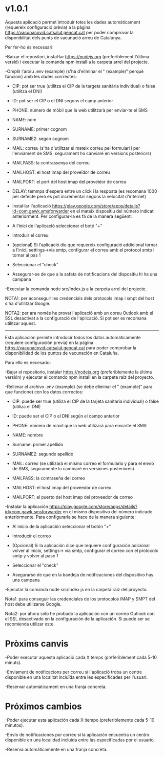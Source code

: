 # v1.0.1
Aquesta aplicació permet introduir totes les dades automàticament (requereix configuració prèvia) a la pàgina https://vacunacovid.catsalut.gencat.cat per poder comprovar la disponibilitat dels punts de vacunació arreu de Catalunya.

Per fer-ho és necessari:

-Baixar el repositori, instal·lar https://nodejs.org (preferiblement l'última versió) i executar la comanda npm install a la carpeta arrel del projecte.

-Omplir l'arxiu .env (example) (s'ha d'eliminar el " (example)" perquè funcioni) amb les dades corrrectes:

* CIP: pot ser true (utilitza el CIP de la targeta sanitària individual) o false (utilitza el DNI)

* ID: pot ser el CIP o el DNI segons el camp anterior

* PHONE: número de mòbil que la web utilitzarà per enviar-te el SMS

* NAME: nom

* SURNAME: primer cognom

* SURNAME2: segon cognom

* MAIL: correu (s'ha d'utilitzar el mateix correu pel formulari i per l'enviament de SMS, segurament ho canviaré en versions posteriors)

* MAILPASS: la contrassenya del correu

* MAILHOST: el host imap del proveïdor de correu

* MAILPORT: el port del host imap del proveïdor de correu

* DELAY: temmps d'espera entre un click i la resposta (es recomana 1000 per defecte però es pot incrementar segons la velocitat d'internet)

- Instal·lar l'aplicació https://play.google.com/store/apps/details?id=com.gawk.smsforwarder en el mateix dispositiu del número indicat anteriorment. Per configurar-la es fa de la manera següent:

* A l'inici de l'aplicació seleccionar el botó "+"

* Introduir el correu

* (opcional) Si l'aplicació diu que requereix configuració addicional tornar a l'inici, settings->via smtp, configurar el correu amb el protocol smtp i tornar al pas 1

* Seleccionar el "check"

* Assegurar-se de que a la safata de notificacions del dispositiu hi ha una campana

-Executar la comanda node src/index.js a la carpeta arrel del projecte.

NOTA1: per aconseguir les credencials dels protocols imap i smpt del host s'ha d'utilitzar Google.

NOTA2: per ara només he provat l'aplicació amb un coreu Outlook amb el SSL desactivat a la configuració de l'aplicació. Si pot ser es recomana utilitzar aquest.

----

Esta aplicación permite introducir todos los datos automáticamente (requiere configuración previa) en la página https://vacunacovid.catsalut.gencat.cat para poder comprobar la disponibilidad de los puntos de vacunación en Cataluña.

Para ello es necesario:

-Bajar el repositorio, instalar https://nodejs.org (preferiblemente la última versión) y ejecutar el comando npm install en la carpeta raíz del proyecto.

-Rellenar el archivo .env (example) (se debe eliminar el " (example)" para que funcione) con los datos correctos:

* CIP: puede ser true (utiliza el CIP de la tarjeta sanitaria individual) o false (utiliza el DNI)

* ID: puede ser el CIP o el DNI según el campo anterior

* PHONE: número de móvil que la web utilizará para enviarte el SMS

* NAME: nombre

* Surname: primer apellido

* SURNAME2: segundo apellido

* MAIL: correo (se utilizará el mismo correo el formulario y para el envío de SMS, seguramente lo cambiaré en versiones posteriores)

* MAILPASS: la contraseña del correo

* MAILHOST: el host imap del proveedor de correo

* MAILPORT: el puerto del host imap del proveedor de correo

-Instalar la aplicación https://play.google.com/store/apps/details?id=com.gawk.smsforwarder en el mismo dispositivo del número indicado anteriormente. Para configurarla se hace de la manera siguiente:

* Al inicio de la aplicación seleccionar el botón "+"

* Introducir el correo

* (Opcional) Si la aplicación dice que requiere configuración adicional volver al inicio, settings-> vía smtp, configurar el correo con el protocolo smtp y volver al paso 1

* Seleccionar el "check"

* Asegurarse de que en la bandeja de notificaciones del dispositivo hay una campana

-Ejecutar la comanda node src/index.js en la carpeta raíz del proyecto.

Nota1: para conseguir las credenciales de los protocolos IMAP y SMPT del host debe utilizarse Google.

Nota2: por ahora sólo he probado la aplicación con un correo Outlook con el SSL desactivado en la configuración de la aplicación. Si puede ser se recomienda utilizar este.

# Pròxims canvis

-Poder executar aquesta aplicació cada X temps (preferiblement cada 5-10 minuts).

-Enviament de notificacions per correu si l'aplicació troba un centre disponible en una localitat incluïda entre les especificades per l'usuari.

-Reservar automàticament en una franja concreta.

# Próximos cambios

-Poder ejecutar esta aplicación cada X tiempo (preferiblemente cada 5-10 minutos).

-Envío de notificaciones por correo si la aplicación encuentra un centro disponible en una localidad incluida entre las especificadas por el usuario.

-Reserva automáticamente en una franja concreta.
